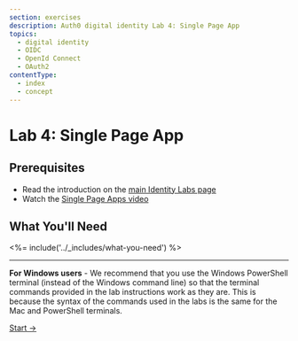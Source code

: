 ```yaml
---
section: exercises
description: Auth0 digital identity Lab 4: Single Page App
topics:
  - digital identity
  - OIDC
  - OpenId Connect
  - OAuth2
contentType:
  - index
  - concept
---
```

# Lab 4: Single Page App

## Prerequisites

- Read the introduction on the [main Identity Labs page](/identity-labs)
- Watch the [Single Page Apps video](/videos/learn-identity/06-single-page-apps)

## What You'll Need

<%= include('../_includes/what-you-need') %>

---

**For Windows users** - We recommend that you use the Windows PowerShell terminal (instead of the Windows command line) so that the terminal commands provided in the lab instructions work as they are. This is because the syntax of the commands used in the labs is the same for the Mac and PowerShell terminals.

<a href="/identity-labs/04-single-page-app/exercise-01" class="btn btn-transparent">Start →</a>

